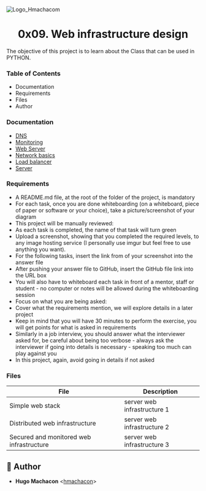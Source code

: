 ![Logo_Hmachacom](https://i.imgur.com/rgewHiz.png)

# <h1 align="center">0x09. Web infrastructure design</h1>


The objective of this project is to learn about the Class that can be used in PYTHON.

### Table of Contents

- Documentation
- Requirements
- Files
- Author

### Documentation

- [DNS](https://intranet.hbtn.io/concepts/12)
- [Monitoring](https://intranet.hbtn.io/concepts/13)
- [Web Server](https://intranet.hbtn.io/concepts/17)
- [Network basics](https://intranet.hbtn.io/concepts/33)
- [Load balancer](https://intranet.hbtn.io/concepts/46)
- [Server](https://intranet.hbtn.io/concepts/67)

### Requirements


- A README.md file, at the root of the folder of the project, is mandatory
- For each task, once you are done whiteboarding (on a whiteboard, piece of paper or software or your choice), take a picture/screenshot of your diagram
- This project will be manually reviewed:
- As each task is completed, the name of that task will turn green
- Upload a screenshot, showing that you completed the required levels, to any image hosting service (I personally use imgur but feel free to use anything you want).
- For the following tasks, insert the link from of your screenshot into the answer file
- After pushing your answer file to GitHub, insert the GitHub file link into the URL box
- You will also have to whiteboard each task in front of a mentor, staff or student - no computer or notes will be allowed during the whiteboarding session
- Focus on what you are being asked:
- Cover what the requirements mention, we will explore details in a later project
- Keep in mind that you will have 30 minutes to perform the exercise, you will get points for what is asked in requirements
- Similarly in a job interview, you should answer what the interviewer asked for, be careful about being too verbose - always ask the interviewer if going into details is necessary - speaking too much can play against you
- In this project, again, avoid going in details if not asked

### Files

|File                 |           Description    |
|---------------------|--------------------------|
| Simple web stack |server web infrastructure 1|
| Distributed web infrastructure | server web infrastructure 2|
| Secured and monitored web infrastructure |server web infrastructure 3      |


## :information_desk_person: Author

* **Hugo Machacon** <[hmachacon](https://github.com/hmachacom)>
